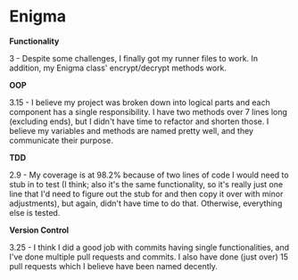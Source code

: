 # Enigma

**Functionality**

3 - Despite some challenges, I finally got my runner files to work. In addition, my Enigma class' encrypt/decrypt methods work.


**OOP**

3.15 - I believe my project was broken down into logical parts and each component has a single responsibility. I have two methods over 7 lines long (excluding ends), but I didn't have time to refactor and shorten those. I believe my variables and methods are named pretty well, and they communicate their purpose.


**TDD**

2.9 - My coverage is at 98.2% because of two lines of code I would need to stub in to test (I think; also it's the same functionality, so it's really just one line that I'd need to figure out the stub for and then copy it over with minor adjustments), but again, didn't have time to do that. Otherwise, everything else is tested.


**Version Control**

3.25 - I think I did a good job with commits having single functionalities, and I've done multiple pull requests and commits. I also have done (just over) 15 pull requests which I believe have been named decently.
